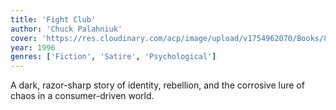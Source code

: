 ```yaml
---
title: 'Fight Club'
author: 'Chuck Palahniuk'
cover: 'https://res.cloudinary.com/acp/image/upload/v1754962070/Books/8988640f-b623-47c2-941c-80e18ccd0ad5.png'
year: 1996
genres: ['Fiction', 'Satire', 'Psychological']
---
```


A dark, razor-sharp story of identity, rebellion, and the corrosive lure of chaos in a consumer-driven world.
